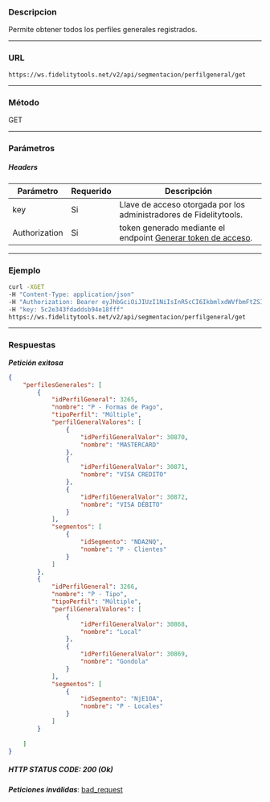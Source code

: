   ### Descripcion
Permite obtener todos los perfiles generales registrados.
___

### URL
` https://ws.fidelitytools.net/v2/api/segmentacion/perfilgeneral/get `
___

### Método
GET
___
### Parámetros

##### Headers

|Parámetro |Requerido |Descripción                 |
|----------|----------|----------------------------|
| key         | Si		 | Llave de acceso otorgada por los administradores de Fidelitytools. |
| Authorization       | Si		 | token generado mediante el endpoint [Generar token de acceso](https://github.com/bebeto-fidelitytools/FidelitytoolsWS/blob/master/docs/autenticaci%C3%B3n.md). |

___
### Ejemplo
```bash
curl -XGET 
-H "Content-Type: application/json" 
-H "Authorization: Bearer eyJhbGciOiJIUzI1NiIsInR5cCI6IkbmlxdWVfbmFtZSI6InVzZXJb25maWciLCJuYmYiOjE1NTYxMTk0MNjIwNTgwNywiaWF0IjoxNTU2MTE5NDA3LCJpczovL3dzLmZpZGVsaXR5dG9vbHMubmV0L3YyIiwiYXVkIjoiaHR0cHM6Ly93cy5maWRlbGl0eXRvb2xzLm5ldC92MiJ9RDDpMHEB4SsmY0j87OcS5mbxe2XxSAY" 
-H "key: 5c2e343fdaddsb94e18fff"
https://ws.fidelitytools.net/v2/api/segmentacion/perfilgeneral/get
```
___
### Respuestas
***Petición exitosa***
```json
{
    "perfilesGenerales": [
        {
            "idPerfilGeneral": 3265,
            "nombre": "P - Formas de Pago",
            "tipoPerfil": "Múltiple",
            "perfilGeneralValores": [
                {
                    "idPerfilGeneralValor": 30870,
                    "nombre": "MASTERCARD"
                },
                {
                    "idPerfilGeneralValor": 30871,
                    "nombre": "VISA CREDITO"
                },
                {
                    "idPerfilGeneralValor": 30872,
                    "nombre": "VISA DÉBITO"
                }
            ],
            "segmentos": [
                {
                    "idSegmento": "NDA2NQ",
                    "nombre": "P - Clientes"
                }
            ]
        },
        {
            "idPerfilGeneral": 3266,
            "nombre": "P - Tipo",
            "tipoPerfil": "Múltiple",
            "perfilGeneralValores": [
                {
                    "idPerfilGeneralValor": 30868,
                    "nombre": "Local"
                },
                {
                    "idPerfilGeneralValor": 30869,
                    "nombre": "Gondola"
                }
            ],
            "segmentos": [
                {
                    "idSegmento": "NjE1OA",
                    "nombre": "P - Locales"
                }
            ]
        }
        
	]
}
```

##### HTTP STATUS CODE: 200 (Ok)

***Peticiones inválidas***: [bad_request](https://github.com/bebeto-fidelitytools/FidelitytoolsWS/blob/master/docs/segmentacion/bad_request.md)
